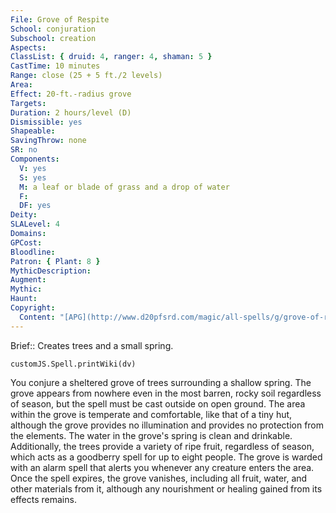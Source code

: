 ```yaml
---
File: Grove of Respite
School: conjuration
Subschool: creation
Aspects: 
ClassList: { druid: 4, ranger: 4, shaman: 5 }
CastTime: 10 minutes
Range: close (25 + 5 ft./2 levels)
Area: 
Effect: 20-ft.-radius grove
Targets: 
Duration: 2 hours/level (D)
Dismissible: yes
Shapeable: 
SavingThrow: none
SR: no
Components:
  V: yes
  S: yes
  M: a leaf or blade of grass and a drop of water
  F: 
  DF: yes
Deity: 
SLALevel: 4
Domains: 
GPCost: 
Bloodline: 
Patron: { Plant: 8 }
MythicDescription: 
Augment: 
Mythic: 
Haunt: 
Copyright:
  Content: "[APG](http://www.d20pfsrd.com/magic/all-spells/g/grove-of-respite)"
---
```

Brief:: Creates trees and a small spring.

```dataviewjs
customJS.Spell.printWiki(dv)
```

You conjure a sheltered grove of trees surrounding a shallow spring. The grove appears from nowhere even in the most barren, rocky soil regardless of season, but the spell must be cast outside on open ground.  The area within the grove is temperate and comfortable, like that of a tiny hut, although the grove provides no illumination and provides no protection from the elements. The water in the grove's spring is clean and drinkable. Additionally, the trees provide a variety of ripe fruit, regardless of season, which acts as a goodberry spell for up to eight people. The grove is warded with an alarm spell that alerts you whenever any creature enters the area. Once the spell expires, the grove vanishes, including all fruit, water, and other materials from it, although any nourishment or healing gained from its effects remains.
